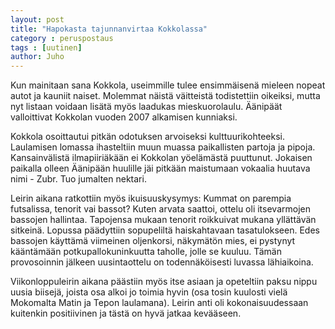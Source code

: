 ```yaml
---
layout: post
title: "Hapokasta tajunnanvirtaa Kokkolassa"
category : peruspostaus
tags : [uutinen]
author: Juho
---
```



Kun mainitaan sana Kokkola, useimmille tulee ensimmäisenä mieleen nopeat autot ja kauniit naiset. Molemmat näistä väitteistä todistettiin oikeiksi, mutta nyt listaan voidaan lisätä myös laadukas mieskuorolaulu. Äänipäät valloittivat Kokkolan vuoden 2007 alkamisen kunniaksi.

Kokkola osoittautui pitkän odotuksen arvoiseksi kulttuurikohteeksi. Laulamisen lomassa ihasteltiin muun muassa paikallisten partoja ja pipoja. Kansainvälistä ilmapiiriäkään ei Kokkolan yöelämästä puuttunut. Jokaisen paikalla olleen Äänipään huulille jäi pitkään maistumaan vokaalia huutava nimi - Zubr. Tuo jumalten nektari.

Leirin aikana ratkottiin myös ikuisuuskysymys: Kummat on parempia futsalissa, tenorit vai bassot? Kuten arvata saattoi, ottelu oli itsevarmojen bassojen hallintaa. Tapojensa mukaan tenorit roikkuivat mukana yllättävän sitkeinä. Lopussa päädyttiin sopupeliltä haiskahtavaan tasatulokseen. Edes bassojen käyttämä viimeinen oljenkorsi, näkymätön mies, ei pystynyt kääntämään potkupallokuninkuutta taholle, jolle se kuuluu. Tämän provosoinnin jälkeen uusintaottelu on todennäköisesti luvassa lähiaikoina.

Viikonloppuleirin aikana päästiin myös itse asiaan ja opeteltiin paksu nippu uusia biisejä, joista osa alkoi jo toimia hyvin (osa tosin kuulosti vielä Mokomalta Matin ja Tepon laulamana). Leirin anti oli kokonaisuudessaan kuitenkin positiivinen ja tästä on hyvä jatkaa kevääseen.
